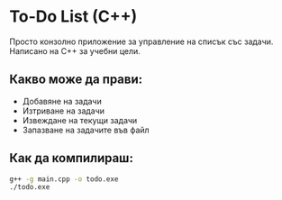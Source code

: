 # To-Do List (C++)

Просто конзолно приложение за управление на списък със задачи. Написано на C++ за учебни цели.

## Какво може да прави:

- Добавяне на задачи
- Изтриване на задачи
- Извеждане на текущи задачи
- Запазване на задачите във файл

## Как да компилираш:

```bash
g++ -g main.cpp -o todo.exe
./todo.exe
